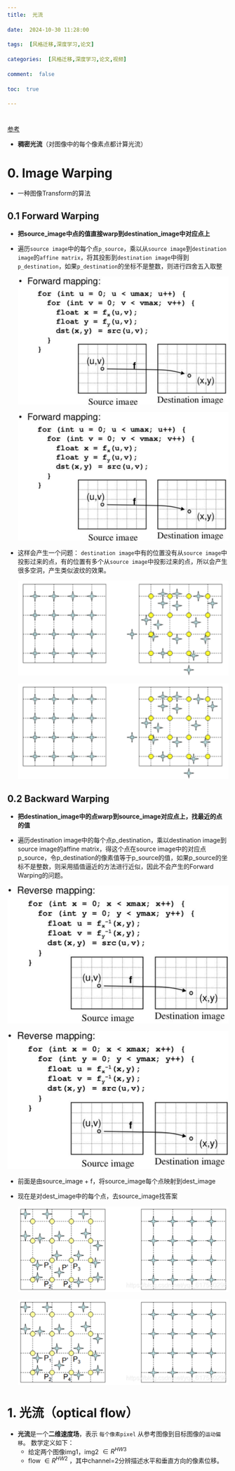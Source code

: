 ```yaml
---
title:  光流

date:  2024-10-30 11:28:00

tags:  [风格迁移,深度学习,论文]

categories:  [风格迁移,深度学习,论文,视频]

comment:  false

toc:  true

---
```


# 

<!--more-->





[参考](https://blog.csdn.net/weixin_54338498/article/details/135751852)

-  **稠密光流**（对图像中的每个像素点都计算光流） 

# 0. Image Warping

- 一种图像Transform的算法

## 0.1 Forward Warping

-  **把source_image中点的值直接warp到destination_image中对应点上** 

  - 遍历`source image`中的每个点`p_source`，乘以从`source image`到`destination image`的`affine matrix`，将其投影到`destination image`中得到`p_destination`，如果`p_destination`的坐标不是整数，则进行四舍五入取整

    ![](../../../../themes/yilia/source/img/paper/style_transfer/video_style_transfer/optic_flow/1.png)

    ![](img/paper/style_transfer/video_style_transfer/optic_flow/1.png)

  - 这样会产生一个问题： `destination image`中有的位置没有从`source image`中投影过来的点，有的位置有多个从`source image`中投影过来的点，所以会产生很多空洞，产生类似波纹的效果。 

    ![](../../../../themes/yilia/source/img/paper/style_transfer/video_style_transfer/optic_flow/2.png)

    ![](img/paper/style_transfer/video_style_transfer/optic_flow/2.png)



## 0.2 Backward Warping

-  **把destination_image中的点warp到source_image对应点上，找最近的点的值** 

  - 遍历destination image中的每个点p_destination，乘以destination image到source image的affine matrix，得这个点在source image中的对应点p_source，令p_destination的像素值等于p_source的值，如果p_source的坐标不是整数，则采用插值逼近的方法进行近似，因此不会产生的Forward Warping的问题。


  ![](../../../../themes/yilia/source/img/paper/style_transfer/video_style_transfer/optic_flow/3.png)

  ![](img/paper/style_transfer/video_style_transfer/optic_flow/3.png)

  - 前面是由source_image + f，将source_image每个点映射到dest_image

  - 现在是对dest_image中的每个点，去source_image找答案

    ![](../../../../themes/yilia/source/img/paper/style_transfer/video_style_transfer/optic_flow/4.png)

    ![](img/paper/style_transfer/video_style_transfer/optic_flow/4.png)



# 1. 光流（optical flow）

- **光流**是一个**二维速度场**，表示 `每个像素pixel` 从参考图像到目标图像的`运动偏移`。 数学定义如下：
  - 给定两个图像img1，img2 $\in R^ {HW3}$
  - flow $\in R^ {HW2}$ ，其中channel=2分辨描述水平和垂直方向的像素位移。

